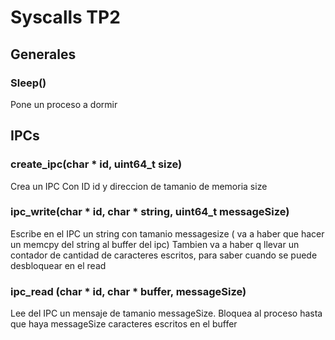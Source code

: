 # Syscalls TP2

## Generales

###  Sleep()

Pone un proceso a dormir

## IPCs

### create_ipc(char * id, uint64_t size)

Crea un IPC Con ID id y direccion de tamanio de memoria size

### ipc_write(char * id,  char * string, uint64_t messageSize)

Escribe en el IPC un string con tamanio messagesize  ( va a haber que hacer un memcpy del string al buffer del ipc)
Tambien va a haber q llevar un contador de cantidad de caracteres escritos, para saber cuando se puede desbloquear en el read

### ipc_read (char * id, char * buffer, messageSize)

Lee del IPC un mensaje de tamanio messageSize. Bloquea al proceso hasta que haya messageSize caracteres escritos en el buffer

